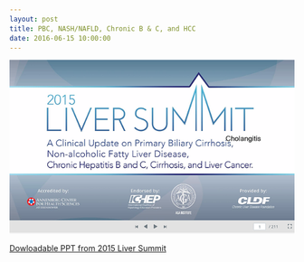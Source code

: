 ```yaml
---
layout: post
title: PBC, NASH/NAFLD, Chronic B & C, and HCC
date: 2016-06-15 10:00:00
---
```


[![](/assets/images/pbc-nash-nafld-chronic-b-c-and-hcc.png)](https://jumpshare.com/v/ECorCnVI3YLXWawPZKNg)

[Dowloadable PPT from 2015 Liver Summit](https://jumpshare.com/v/ECorCnVI3YLXWawPZKNg)